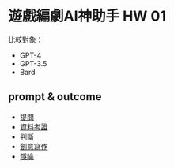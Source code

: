 ---
---

# 遊戲編劇AI神助手 HW 01

比較對象：
  * GPT-4
  * GPT-3.5
  * Bard

## prompt & outcome
* [提問](./Question0.md)
* [資料考證](./Question1.md)
* [判斷](./Question2.md)
* [創意寫作](./Question3.md)
* [隱喻](./Question4.md)
